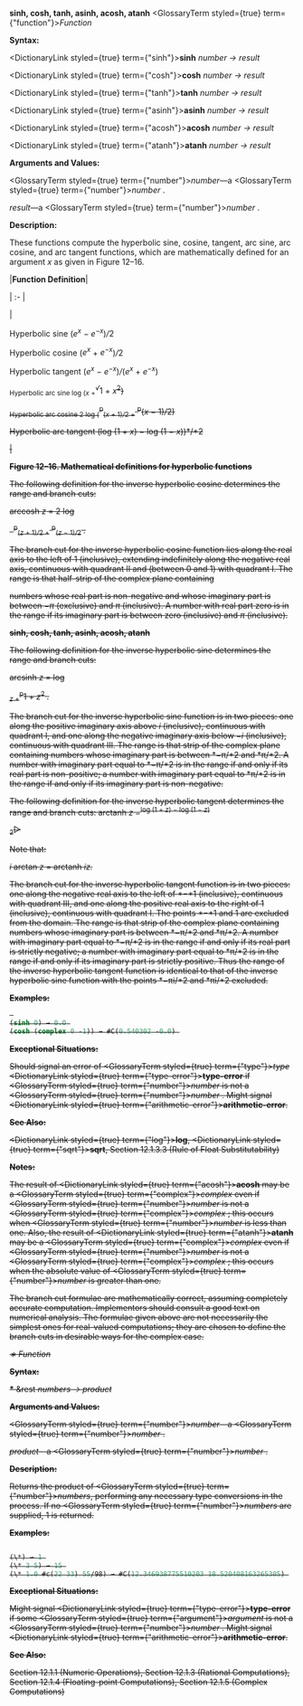 **sinh, cosh, tanh, asinh, acosh, atanh** <GlossaryTerm styled={true} term={"function"}><i>Function</i></GlossaryTerm> 



**Syntax:** 



<DictionaryLink styled={true} term={"sinh"}><b>sinh</b></DictionaryLink> *number → result* 



<DictionaryLink styled={true} term={"cosh"}><b>cosh</b></DictionaryLink> *number → result* 



<DictionaryLink styled={true} term={"tanh"}><b>tanh</b></DictionaryLink> *number → result* 



<DictionaryLink styled={true} term={"asinh"}><b>asinh</b></DictionaryLink> *number → result* 



<DictionaryLink styled={true} term={"acosh"}><b>acosh</b></DictionaryLink> *number → result* 



<DictionaryLink styled={true} term={"atanh"}><b>atanh</b></DictionaryLink> *number → result* 



**Arguments and Values:** 



<GlossaryTerm styled={true} term={"number"}><i>number</i></GlossaryTerm>—a <GlossaryTerm styled={true} term={"number"}><i>number</i></GlossaryTerm> . 



*result*—a <GlossaryTerm styled={true} term={"number"}><i>number</i></GlossaryTerm> . 



**Description:** 



These functions compute the hyperbolic sine, cosine, tangent, arc sine, arc cosine, and arc tangent functions, which are mathematically defined for an argument *x* as given in Figure 12–16. 



|**Function Definition**|

| :- |

|<p>Hyperbolic sine (<i>e<sup>x</sup> − e<sup>−x</sup></i>)<i>/</i>2 </p><p>Hyperbolic cosine (<i>e<sup>x</sup></i> + <i>e<sup>−x</sup></i>)<i>/</i>2 </p><p>Hyperbolic tangent (<i>e<sup>x</sup> − e<sup>−x</sup></i>)<i>/</i>(<i>e<sup>x</sup></i> + <i>e<sup>−x</sup></i>) </p><p><sub>Hyperbolic arc sine log (<i>x</i> +</sub><i><sup>√</sup></i>1 + <i>x</i><s><sup>2</sup>) </p><p><sub>Hyperbolic arc cosine 2 log (</sub><sup>p</sup><sub>(<i>x</i> + 1)<i>/</i>2 +</sub> <sup>p</sup>(<i>x −</i> 1)<i>/</i>2) </p><p>Hyperbolic arc tangent (log (1 + *x*) *−* log (1 *− x*))*/*2</p>|





**Figure 12–16. Mathematical definitions for hyperbolic functions** 



The following definition for the inverse hyperbolic cosine determines the range and branch cuts: 



arccosh *z* = 2 log 



` `<sup>p</sup><sub>(<i>z</i> + 1)<i>/</i>2 +</sub> <sup>p</sup><sub>(<i>z −</i> 1)<i>/</i>2</sub> <i>.</i> 



The branch cut for the inverse hyperbolic cosine function lies along the real axis to the left of 1 (inclusive), extending indefinitely along the negative real axis, continuous with quadrant II and (between 0 and 1) with quadrant I. The range is that half-strip of the complex plane containing 



numbers whose real part is non-negative and whose imaginary part is between *−π* (exclusive) and *π* (inclusive). A number with real part zero is in the range if its imaginary part is between zero (inclusive) and *π* (inclusive). 







 



 



**sinh, cosh, tanh, asinh, acosh, atanh** 



The following definition for the inverse hyperbolic sine determines the range and branch cuts: 







arcsinh *z* = log 



<sub><i>z</i> +</sub><sup>p</sup>1 + <i>z</i><sup>2</sup> <i>.</i> 



The branch cut for the inverse hyperbolic sine function is in two pieces: one along the positive imaginary axis above *i* (inclusive), continuous with quadrant I, and one along the negative imaginary axis below *−i* (inclusive), continuous with quadrant III. The range is that strip of the complex plane containing numbers whose imaginary part is between *−π/*2 and *π/*2. A number with imaginary part equal to *−π/*2 is in the range if and only if its real part is non-positive; a number with imaginary part equal to *π/*2 is in the range if and only if its imaginary part is non-negative. 



The following definition for the inverse hyperbolic tangent determines the range and branch cuts: arctanh <i>z</i> =<sup>log (1 + <i>z</i>) <i>−</i> log (1 <i>− z</i>)</sup> 



<sub>2</sub>▷ 



Note that: 



*i* arctan *z* = arctanh *iz.* 



The branch cut for the inverse hyperbolic tangent function is in two pieces: one along the negative real axis to the left of *−*1 (inclusive), continuous with quadrant III, and one along the positive real axis to the right of 1 (inclusive), continuous with quadrant I. The points *−*1 and 1 are excluded from the domain. The range is that strip of the complex plane containing numbers whose imaginary part is between *−π/*2 and *π/*2. A number with imaginary part equal to *−π/*2 is in the range if and only if its real part is strictly negative; a number with imaginary part equal to *π/*2 is in the range if and only if its imaginary part is strictly positive. Thus the range of the inverse hyperbolic tangent function is identical to that of the inverse hyperbolic sine function with the points *−πi/*2 and *πi/*2 excluded. 



**Examples:**
```lisp
 
(sinh 0) → 0.0 
(cosh (complex 0 -1)) → #C(0.540302 -0.0) 

```
**Exceptional Situations:** 



Should signal an error of <GlossaryTerm styled={true} term={"type"}><i>type</i></GlossaryTerm> <DictionaryLink styled={true} term={"type-error"}><b>type-error</b></DictionaryLink> if <GlossaryTerm styled={true} term={"number"}><i>number</i></GlossaryTerm> is not a <GlossaryTerm styled={true} term={"number"}><i>number</i></GlossaryTerm> . Might signal <DictionaryLink styled={true} term={"arithmetic-error"}><b>arithmetic-error</b></DictionaryLink>. 



**See Also:** 



<DictionaryLink styled={true} term={"log"}><b>log</b></DictionaryLink>, <DictionaryLink styled={true} term={"sqrt"}><b>sqrt</b></DictionaryLink>, Section 12.1.3.3 (Rule of Float Substitutability) 



**Notes:** 



The result of <DictionaryLink styled={true} term={"acosh"}><b>acosh</b></DictionaryLink> may be a <GlossaryTerm styled={true} term={"complex"}><i>complex</i></GlossaryTerm> even if <GlossaryTerm styled={true} term={"number"}><i>number</i></GlossaryTerm> is not a <GlossaryTerm styled={true} term={"complex"}><i>complex</i></GlossaryTerm> ; this occurs when <GlossaryTerm styled={true} term={"number"}><i>number</i></GlossaryTerm> is less than one. Also, the result of <DictionaryLink styled={true} term={"atanh"}><b>atanh</b></DictionaryLink> may be a <GlossaryTerm styled={true} term={"complex"}><i>complex</i></GlossaryTerm> even if <GlossaryTerm styled={true} term={"number"}><i>number</i></GlossaryTerm> is not a <GlossaryTerm styled={true} term={"complex"}><i>complex</i></GlossaryTerm> ; this occurs when the absolute value of <GlossaryTerm styled={true} term={"number"}><i>number</i></GlossaryTerm> is greater than one. 







 



 



The branch cut formulae are mathematically correct, assuming completely accurate computation. Implementors should consult a good text on numerical analysis. The formulae given above are not necessarily the simplest ones for real-valued computations; they are chosen to define the branch cuts in desirable ways for the complex case. 



*∗ Function* 



**Syntax:** 



**\*** &amp;rest *numbers → product* 



**Arguments and Values:** 



<GlossaryTerm styled={true} term={"number"}><i>number</i></GlossaryTerm>—a <GlossaryTerm styled={true} term={"number"}><i>number</i></GlossaryTerm> . 



*product*—a <GlossaryTerm styled={true} term={"number"}><i>number</i></GlossaryTerm> . 



**Description:** 



Returns the product of <GlossaryTerm styled={true} term={"number"}><i>numbers</i></GlossaryTerm>, performing any necessary type conversions in the process. If no <GlossaryTerm styled={true} term={"number"}><i>numbers</i></GlossaryTerm> are supplied, 1 is returned. 



**Examples:**
```lisp

(\*) → 1 
(\* 3 5) → 15 
(\* 1.0 #c(22 33) 55/98) → #C(12.346938775510203 18.520408163265305) 

```
**Exceptional Situations:** 



Might signal <DictionaryLink styled={true} term={"type-error"}><b>type-error</b></DictionaryLink> if some <GlossaryTerm styled={true} term={"argument"}><i>argument</i></GlossaryTerm> is not a <GlossaryTerm styled={true} term={"number"}><i>number</i></GlossaryTerm> . Might signal <DictionaryLink styled={true} term={"arithmetic-error"}><b>arithmetic-error</b></DictionaryLink>. 



**See Also:** 



Section 12.1.1 (Numeric Operations), Section 12.1.3 (Rational Computations), Section 12.1.4 (Floating-point Computations), Section 12.1.5 (Complex Computations) 







 



 



